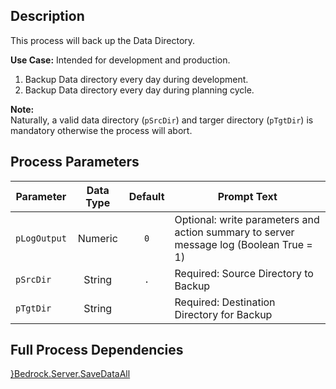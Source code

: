 ## Description
   
 This process will back up the Data Directory.  
     
**Use Case:**    Intended for development and production.  
1. Backup Data directory every day during development.  
2. Backup Data directory every day during planning cycle.  
     
**Note:**     
 Naturally, a valid data directory (`pSrcDir`) and targer directory (`pTgtDir`) is mandatory otherwise the process will abort.  
## Process Parameters
  
|Parameter|Data Type|Default|Prompt Text|
  |---|:-:|:-:|---|
  |`pLogOutput`|Numeric|`0`|Optional: write parameters and action summary to server message log (Boolean True = 1)|
  |`pSrcDir`|String|`.`|Required: Source Directory to Backup|
  |`pTgtDir`|String||Required: Destination Directory for Backup|
  ## Full Process Dependencies
[}Bedrock.Server.SaveDataAll](}Bedrock.Server.SaveDataAll)  
